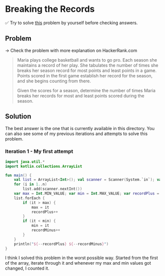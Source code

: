 # Breaking the Records

✅ Try to solve [this](https://www.hackerrank.com/challenges/breaking-best-and-worst-records/problem?isFullScreen=true) problem by yourself before checking answers.

## Problem

-> Check the problem with more explanation on HackerRank.com

> Maria plays college basketball and wants to go pro. Each season she maintains a record of her play. She tabulates the number of times she breaks her season record for most points and least points in a game. Points scored in the first game establish her record for the season, and she begins counting from there.
>
> Given the scores for a season, determine the number of times Maria breaks her records for most and least points scored during the season.

## Solution

The best answer is the one that is currently available in this directory. You can also see some of my previous iterations and attempts to solve this problem.

### Iteration 1 - My first attempt

```kotlin
import java.util.*
import kotlin.collections.ArrayList

fun main() {
    val list = ArrayList<Int>(); val scanner = Scanner(System.`in`); val n = scanner.nextInt()
    for (i in 1..n)
        list.add(scanner.nextInt())
    var max = Int.MIN_VALUE; var min = Int.MAX_VALUE; var recordPlus = 0; var recordMinus = 0
    list.forEach {
        if (it > max) {
            max = it
            recordPlus++
        }
        if (it < min) {
            min = it
            recordMinus++
        }
    }
    println("${--recordPlus} ${--recordMinus}")
}
```

I think I solved this problem in the worst possible way. Started from the first of the array, iterate through it and whenever my max and min values got changed, I counted it.
